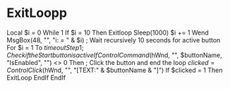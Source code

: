 # ExitLoopp
Local $i = 0 While 1     If $i = 10 Then Exitloop     Sleep(1000)     $i += 1 Wend MsgBox(48, "", "i: = " &amp; $i) ; Wait recursively 10 seconds for active button For $i = 1 To $timeout Step 1    ; Check if the Start button is active   If ControlCommand($hWnd, "", $buttonName, "IsEnabled", "") &lt;> 0 Then   ; Click the button and end the loop   $clicked = ControlClick($hWnd, "", "[TEXT:" &amp; $buttonName &amp; "]")    If $clicked = 1 Then     ExitLoop     EndIf     EndIf
